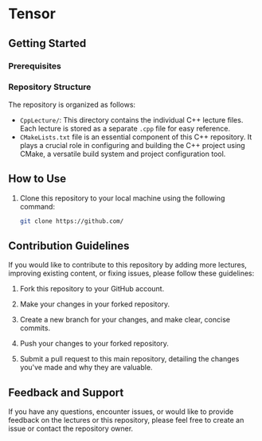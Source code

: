 # Tensor

## Getting Started

### Prerequisites

### Repository Structure

The repository is organized as follows:

- `CppLecture/`: This directory contains the individual C++ lecture files. Each lecture is stored as a separate `.cpp`
  file for easy reference.
- `CMakeLists.txt` file is an essential component of this C++ repository. It plays a crucial role in configuring and
  building the C++ project using CMake, a versatile build system and project configuration tool.

## How to Use

1. Clone this repository to your local machine using the following command:
   ```bash
   git clone https://github.com/
   ```

## Contribution Guidelines

If you would like to contribute to this repository by adding more lectures, improving existing content, or fixing
issues, please follow these guidelines:

1. Fork this repository to your GitHub account.

2. Make your changes in your forked repository.

3. Create a new branch for your changes, and make clear, concise commits.

4. Push your changes to your forked repository.

5. Submit a pull request to this main repository, detailing the changes you've made and why they are valuable.

## Feedback and Support

If you have any questions, encounter issues, or would like to provide feedback on the lectures or this repository,
please feel free to create an issue or contact the repository owner.


